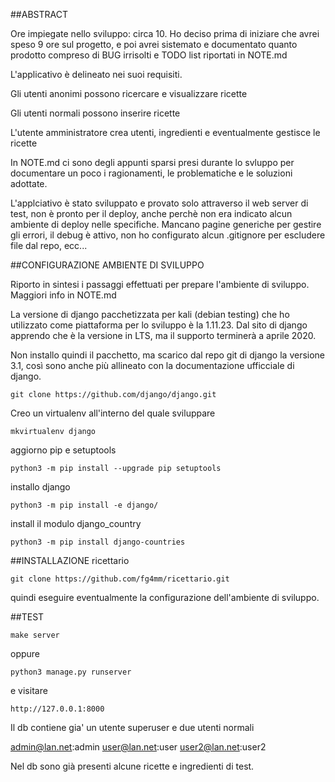 ##ABSTRACT

Ore impiegate nello sviluppo: circa 10. Ho deciso prima di iniziare che avrei speso 9 ore sul progetto, e poi avrei sistemato e documentato quanto prodotto compreso di BUG irrisolti e TODO list riportati in NOTE.md

L'applicativo è delineato nei suoi requisiti.

Gli utenti anonimi possono ricercare e visualizzare ricette

Gli utenti normali possono inserire ricette

L'utente amministratore crea utenti, ingredienti e eventualmente gestisce le ricette

In NOTE.md ci sono degli appunti sparsi presi durante lo svluppo per documentare un poco i ragionamenti, le problematiche e le soluzioni adottate.

L'applciativo è stato sviluppato e provato solo attraverso il web server di test, non è pronto per il deploy, anche perchè non era indicato alcun ambiente di deploy nelle specifiche. Mancano pagine generiche per gestire gli errori, il debug è attivo, non ho configurato alcun .gitignore per escludere file dal repo, ecc...


##CONFIGURAZIONE AMBIENTE DI SVILUPPO

Riporto in sintesi i passaggi effettuati per prepare l'ambiente di sviluppo. Maggiori info in NOTE.md

La versione di django pacchetizzata per kali (debian testing) che ho utilizzato come piattaforma per lo sviluppo è la 1.11.23. Dal sito di django apprendo che è la versione in LTS, ma il supporto terminerà a aprile 2020.  

Non installo quindi il pacchetto, ma scarico dal repo git di django la versione 3.1, così sono anche più allineato con la documentazione ufficciale di django.

`git clone https://github.com/django/django.git`

Creo un virtualenv all'interno del quale sviluppare

`mkvirtualenv django`

aggiorno pip e setuptools

`python3 -m pip install --upgrade pip setuptools`

installo django

`python3 -m pip install -e django/`

install il modulo django_country

`python3 -m pip install django-countries`


##INSTALLAZIONE ricettario

`git clone https://github.com/fg4mm/ricettario.git`

quindi eseguire eventualmente la configurazione dell'ambiente di sviluppo.


##TEST

`make server`

oppure

`python3 manage.py runserver`

e visitare

`http://127.0.0.1:8000`

Il db contiene gia' un utente superuser e due utenti normali

admin@lan.net:admin
user@lan.net:user
user2@lan.net:user2

Nel db sono già presenti alcune ricette e ingredienti di test.


